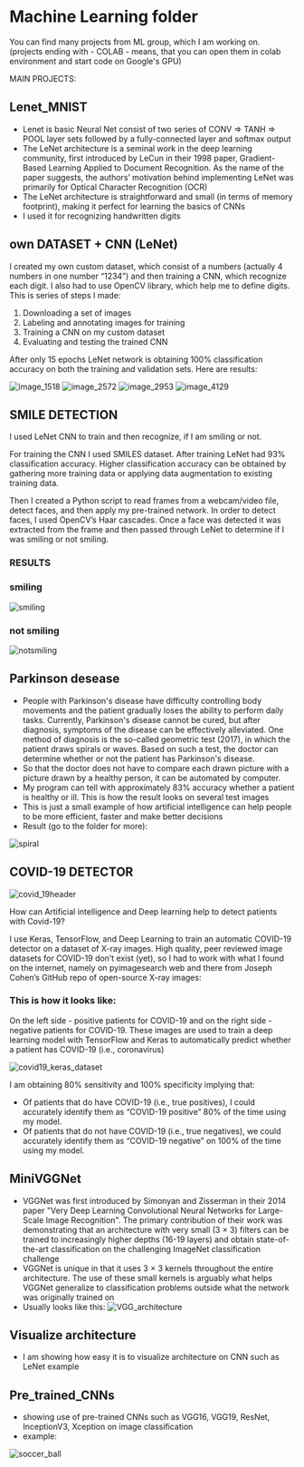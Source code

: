 # Machine Learning folder
You can find many projects from ML group, which I am working on.
(projects ending with - COLAB - means, that you can open them in colab environment and start code on Google's GPU)

MAIN PROJECTS:

## Lenet_MNIST
- Lenet is basic Neural Net consist of two series of CONV => TANH => POOL layer sets followed by a fully-connected layer and softmax output
- The LeNet architecture is a seminal work in the deep learning community, first introduced by LeCun in their 1998 paper, Gradient-Based Learning Applied to Document Recognition. As the name of the paper suggests, the authors’ motivation behind implementing LeNet was primarily for Optical Character Recognition (OCR)
- The LeNet architecture is straightforward and small (in terms of memory footprint), making it perfect for learning the basics of CNNs
- I used it for recognizing handwritten digits

## own DATASET + CNN (LeNet)

I created my own custom dataset, which consist of a numbers (actually 4 numbers in one number “1234”)  and then training a CNN, which recognize each digit. I also had to use OpenCV library, which help me to define digits. This is series of steps I made:
1. Downloading a set of images
2. Labeling and annotating images for training 
3. Training a CNN on my custom dataset
4. Evaluating and testing the trained CNN

After only 15 epochs LeNet network is obtaining 100% classification accuracy on both the training and validation sets.
Here are results:

![image_1518](captcha/image_1518.png)
![image_2572](captcha/image_2572.png)
![image_2953](captcha/image_2953.png)
![image_4129](captcha/image_4129.png)

## SMILE DETECTION
I used LeNet CNN to train and then recognize, if I am smiling or not.

For training the CNN I used SMILES dataset. After training LeNet had 93% classification accuracy. 
Higher classification accuracy can be obtained by gathering more training data or applying data augmentation to existing training data.

Then I created a Python script to read frames from a webcam/video file, detect faces, and then apply my pre-trained network. In order to detect faces, I used OpenCV’s Haar cascades. Once a face was detected it was extracted from the frame and then passed through LeNet to determine if I was smiling or not smiling. 

### RESULTS
### smiling
![smiling](smile_detection/Smiling.png)

### not smiling
![notsmiling](smile_detection/Not_Smiling.png)

## Parkinson desease
- People with Parkinson's disease have difficulty controlling body movements and the patient gradually loses the ability to perform daily tasks. Currently, Parkinson's disease cannot be cured, but after diagnosis, symptoms of the disease can be effectively alleviated. One method of diagnosis is the so-called geometric test (2017), in which the patient draws spirals or waves. Based on such a test, the doctor can determine whether or not the patient has Parkinson's disease.
- So that the doctor does not have to compare each drawn picture with a picture drawn by a healthy person, it can be automated by computer.
- My program can tell with approximately 83% accuracy whether a patient is healthy or ill. This is how the result looks on several test images
- This is just a small example of how artificial intelligence can help people to be more efficient, faster and make better decisions
- Result (go to the folder for more):

![spiral](Parkinson_desease/spiral.png)


## COVID-19 DETECTOR

![covid_19header](COVID_19/covid19_keras_header.jpg)

How can Artificial intelligence and Deep learning help to detect patients with Covid-19?

I use Keras, TensorFlow, and Deep Learning to train an automatic COVID-19 detector on a dataset of X-ray images.
High quality, peer reviewed image datasets for COVID-19 don’t exist (yet), so I had to work with what I found on the internet, namely on pyimagesearch web and there from Joseph Cohen’s GitHub repo of open-source X-ray images:

### This is how it looks like:
On the left side - positive patients for COVID-19 and on the right side - negative patients for COVID-19.
These images are used to train a deep learning model with TensorFlow and Keras to automatically predict 
whether a patient has COVID-19 (i.e., coronavirus)

![covid19_keras_dataset](COVID_19/covid19_keras_dataset.png)

I am obtaining 80% sensitivity and 100% specificity implying that:
- Of patients that do have COVID-19 (i.e., true positives), I could accurately identify them as “COVID-19 positive” 80% of the time using my model.
- Of patients that do not have COVID-19 (i.e., true negatives), we could accurately identify them as “COVID-19 negative” on 100% of the time using my model.



## MiniVGGNet
- VGGNet was first introduced by Simonyan and Zisserman in their 2014 paper "Very Deep Learning Convolutional Neural Networks for Large-Scale Image Recognition". The primary contribution of their work was demonstrating that an architecture with very small (3 × 3) filters can be trained to increasingly higher depths (16-19 layers) and obtain state-of-the-art classification on the challenging ImageNet classification challenge
- VGGNet is unique in that it uses 3 × 3 kernels throughout the entire architecture. The use of these small kernels is arguably what helps VGGNet generalize to classification problems outside what the network was originally trained on
- Usually looks like this:
![VGG_architecture](miniVGG_CIFAR10/VGG_architecture.png)

## Visualize architecture
- I am showing how easy it is to visualize architecture on CNN such as LeNet example

## Pre_trained_CNNs
- showing use of pre-trained CNNs such as VGG16, VGG19, ResNet, InceptionV3, Xception on image classification
- example:

![soccer_ball](pre-trained_CNNs/soccer_ball.png)
